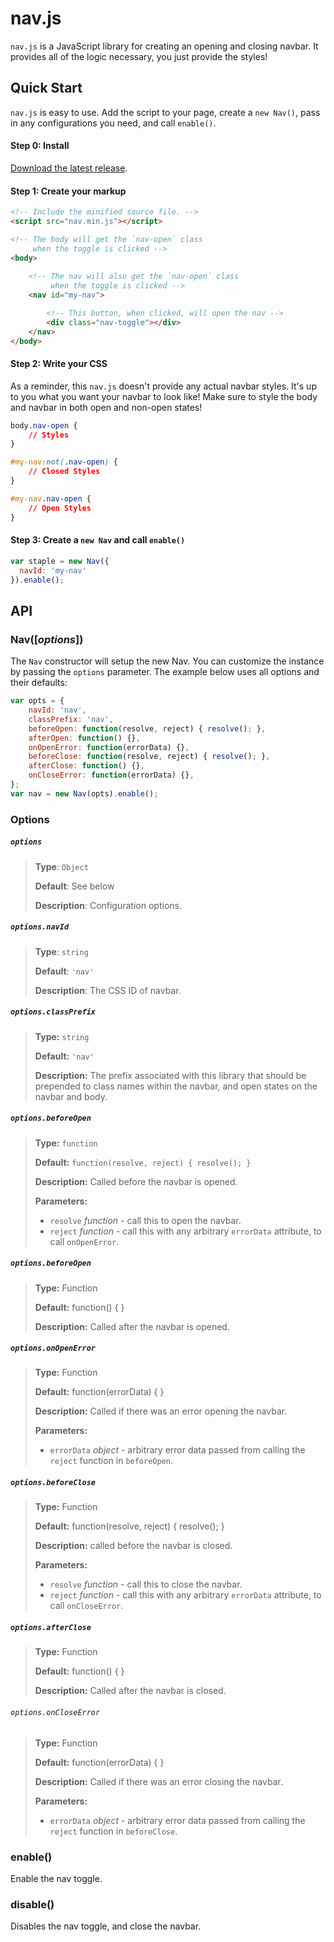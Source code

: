 nav.js
===========================

`nav.js` is a JavaScript library for creating an opening and closing navbar. It provides all of the logic necessary, you just provide the styles!

## Quick Start

`nav.js` is easy to use. Add the script to your page, create a `new Nav()`, pass in any configurations you need, and call `enable()`.

#### Step 0: Install

[Download the latest release][download].

#### Step 1: Create your markup

```html
<!-- Include the minified source file. -->
<script src="nav.min.js"></script>

<!-- The body will get the `nav-open` class 
     when the toggle is clicked -->
<body>
    
    <!-- The nav will also get the `nav-open` class 
         when the toggle is clicked -->
    <nav id="my-nav">

        <!-- This button, when clicked, will open the nav -->
        <div class="nav-toggle"></div>
    </nav>
</body>
```

#### Step 2: Write your CSS

As a reminder, this `nav.js` doesn't provide any actual navbar styles. It's up to you what you want your navbar to look like! Make sure to style the body and navbar in both open and non-open states!

```css
body.nav-open {
    // Styles
}

#my-nav:not(.nav-open) {
    // Closed Styles
}

#my-nav.nav-open {
    // Open Styles
}
```

#### Step 3: Create a `new Nav` and call `enable()`

```javascript
var staple = new Nav({
  navId: 'my-nav'
}).enable();
```

## API

### Nav([_options_])

The `Nav` constructor will setup the new Nav. You can customize the instance by passing the `options` parameter. The example below uses all options and their defaults:

```javascript
var opts = {
    navId: 'nav',
    classPrefix: 'nav',
    beforeOpen: function(resolve, reject) { resolve(); },
    afterOpen: function() {},
    onOpenError: function(errorData) {},
    beforeClose: function(resolve, reject) { resolve(); },
    afterClose: function() {},
    onCloseError: function(errorData) {},
};
var nav = new Nav(opts).enable();
```

### Options

##### `options`
> **Type**: `Object`
> 
> **Default**: See below
> 
> **Description**: Configuration options.

##### `options.navId`
> **Type**: `string`
> 
> **Default**: `'nav'`
> 
> **Description**: The CSS ID of navbar.

##### `options.classPrefix`
> **Type:** `string`
> 
> **Default:** `'nav'`
> 
> **Description:** The prefix associated with this library that should be
> prepended to class names within the navbar, and open states on the
> navbar and body.

##### `options.beforeOpen`
> **Type:** `function`
> 
> **Default:** `function(resolve, reject) { resolve(); }`
> 
> **Description:** Called before the navbar is opened.
> 
> **Parameters:**
> 
> - `resolve` _function_ - call this to open the navbar.
> - `reject` _function_ - call this with any arbitrary `errorData` attribute, to call `onOpenError`.

##### `options.beforeOpen`
> **Type:** Function
> 
> **Default:** function() { }
> 
> **Description:** Called after the navbar is opened.

##### `options.onOpenError`
> **Type:** Function
> 
> **Default:** function(errorData) { }
> 
> **Description:** Called if there was an error opening the navbar.
> 
> **Parameters:**
> - `errorData` _object_ - arbitrary error data passed from calling the `reject` function in `beforeOpen`.

##### `options.beforeClose`
> **Type:** Function
> 
> **Default:** function(resolve, reject) { resolve(); }
> 
> **Description:** called before the navbar is closed.
> 
> **Parameters:**
> 
> - `resolve` _function_ - call this to close the navbar.
> - `reject` _function_ - call this with any arbitrary `errorData` attribute, to call `onCloseError`.

##### `options.afterClose`
> **Type:** Function
> 
> **Default:** function() { }
> 
> **Description:** Called after the navbar is closed.

###### `options.onCloseError`
> **Type:** Function
> 
> **Default:** function(errorData) { }
> 
> **Description:** Called if there was an error closing the navbar.
> 
> **Parameters:**
> - `errorData` _object_ - arbitrary error data passed from calling the `reject` function in `beforeClose`.

### enable()

Enable the nav toggle.

### disable()

Disables the nav toggle, and close the navbar.

[download]: https://github.com/schlosser/nav.js/releases/download/v0.1/nav.min.js
